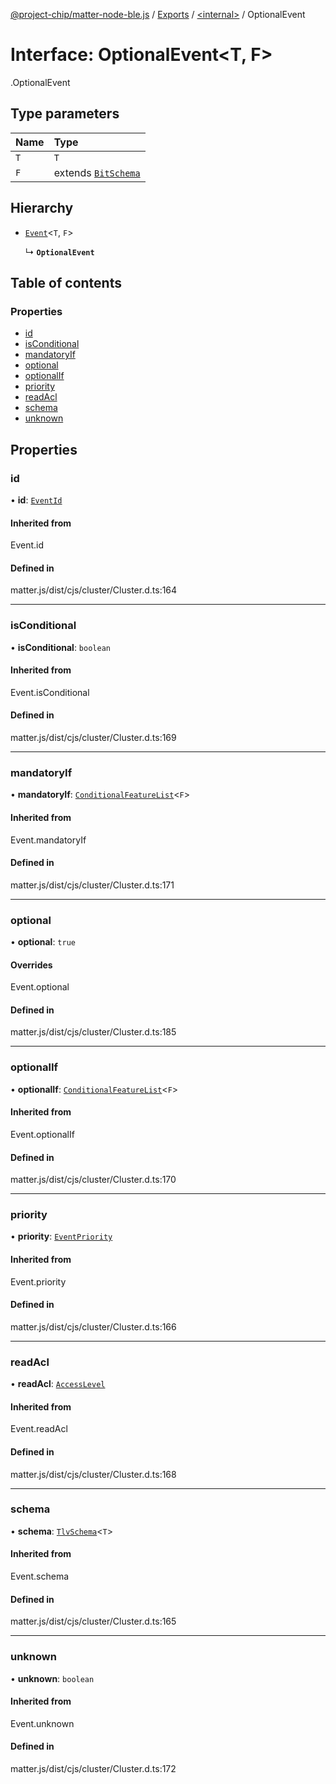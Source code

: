 [@project-chip/matter-node-ble.js](../README.md) / [Exports](../modules.md) / [<internal\>](../modules/internal_.md) / OptionalEvent

# Interface: OptionalEvent<T, F\>

[<internal>](../modules/internal_.md).OptionalEvent

## Type parameters

| Name | Type |
| :------ | :------ |
| `T` | `T` |
| `F` | extends [`BitSchema`](../modules/internal_.md#bitschema) |

## Hierarchy

- [`Event`](../modules/internal_.md#event)<`T`, `F`\>

  ↳ **`OptionalEvent`**

## Table of contents

### Properties

- [id](internal_.OptionalEvent.md#id)
- [isConditional](internal_.OptionalEvent.md#isconditional)
- [mandatoryIf](internal_.OptionalEvent.md#mandatoryif)
- [optional](internal_.OptionalEvent.md#optional)
- [optionalIf](internal_.OptionalEvent.md#optionalif)
- [priority](internal_.OptionalEvent.md#priority)
- [readAcl](internal_.OptionalEvent.md#readacl)
- [schema](internal_.OptionalEvent.md#schema)
- [unknown](internal_.OptionalEvent.md#unknown)

## Properties

### id

• **id**: [`EventId`](../modules/internal_.md#eventid)

#### Inherited from

Event.id

#### Defined in

matter.js/dist/cjs/cluster/Cluster.d.ts:164

___

### isConditional

• **isConditional**: `boolean`

#### Inherited from

Event.isConditional

#### Defined in

matter.js/dist/cjs/cluster/Cluster.d.ts:169

___

### mandatoryIf

• **mandatoryIf**: [`ConditionalFeatureList`](../modules/internal_.md#conditionalfeaturelist)<`F`\>

#### Inherited from

Event.mandatoryIf

#### Defined in

matter.js/dist/cjs/cluster/Cluster.d.ts:171

___

### optional

• **optional**: ``true``

#### Overrides

Event.optional

#### Defined in

matter.js/dist/cjs/cluster/Cluster.d.ts:185

___

### optionalIf

• **optionalIf**: [`ConditionalFeatureList`](../modules/internal_.md#conditionalfeaturelist)<`F`\>

#### Inherited from

Event.optionalIf

#### Defined in

matter.js/dist/cjs/cluster/Cluster.d.ts:170

___

### priority

• **priority**: [`EventPriority`](../enums/internal_.EventPriority.md)

#### Inherited from

Event.priority

#### Defined in

matter.js/dist/cjs/cluster/Cluster.d.ts:166

___

### readAcl

• **readAcl**: [`AccessLevel`](../enums/internal_.AccessLevel.md)

#### Inherited from

Event.readAcl

#### Defined in

matter.js/dist/cjs/cluster/Cluster.d.ts:168

___

### schema

• **schema**: [`TlvSchema`](../classes/internal_.TlvSchema.md)<`T`\>

#### Inherited from

Event.schema

#### Defined in

matter.js/dist/cjs/cluster/Cluster.d.ts:165

___

### unknown

• **unknown**: `boolean`

#### Inherited from

Event.unknown

#### Defined in

matter.js/dist/cjs/cluster/Cluster.d.ts:172
